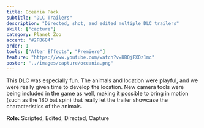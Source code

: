 ```yaml
---
title: Oceania Pack
subtitle: "DLC Trailers"
description: "Directed, shot, and edited multiple DLC trailers"
skill: ["capture"]
category: Planet Zoo
accent: "#2FB684"
order: 1
tools: ["After Effects", "Premiere"]
feature: "https://www.youtube.com/watch?v=KBQjFXOz1mc"
poster: "../images/capture/oceania.png"
---
```


<script>
  import YouTube from '$lib/components/YouTube.svelte';
</script>

This DLC was especially fun. The animals and location were playful, and we were really given time to develop the location. New camera tools were being included in the game as well, making it possible to bring in motion (such as the 180 bat spin) that really let the trailer showcase the characteristics of the animals.

**Role:** Scripted, Edited, Directed, Capture

<YouTube url="https://www.youtube.com/watch?v=ERPC2iTEz-Q" />

<YouTube url="https://www.youtube.com/watch?v=-nprdAsN4qE" />
